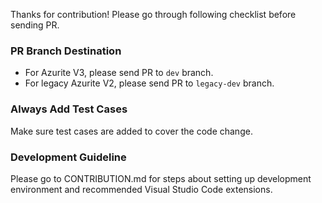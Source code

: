Thanks for contribution! Please go through following checklist before sending PR.

### PR Branch Destination

- For Azurite V3, please send PR to `dev` branch.
- For legacy Azurite V2, please send PR to `legacy-dev` branch.

### Always Add Test Cases

Make sure test cases are added to cover the code change.

### Development Guideline

Please go to CONTRIBUTION.md for steps about setting up development environment and recommended Visual Studio Code extensions.
